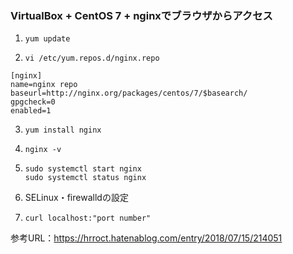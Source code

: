 ### VirtualBox + CentOS 7 + nginxでブラウザからアクセス

1. `yum update`

2. `vi /etc/yum.repos.d/nginx.repo`
```
[nginx]
name=nginx repo
baseurl=http://nginx.org/packages/centos/7/$basearch/
gpgcheck=0
enabled=1
```

3. `yum install nginx`

4. `nginx -v`

5. `sudo systemctl start nginx`</br>
   `sudo systemctl status nginx`
   
6. SELinux・firewalldの設定

7. `curl localhost:"port number"`


参考URL：https://hrroct.hatenablog.com/entry/2018/07/15/214051
